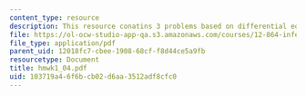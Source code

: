 ```yaml
---
content_type: resource
description: This resource conatins 3 problems based on differential equations.
file: https://ol-ocw-studio-app-qa.s3.amazonaws.com/courses/12-864-inference-from-data-and-models-spring-2005/103719a46f6bcb02d6aa3512adf8cfc0_hmwk1_04.pdf
file_type: application/pdf
parent_uid: 12018fc7-cbee-1908-68cf-f8d44ce5a9fb
resourcetype: Document
title: hmwk1_04.pdf
uid: 103719a4-6f6b-cb02-d6aa-3512adf8cfc0
---
```

